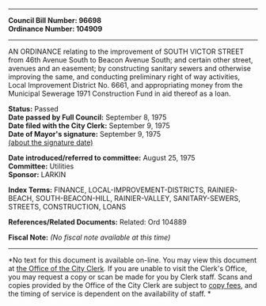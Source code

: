 * * * * *  
  
**Council Bill Number: [](#h0)[](#h2)96698**   
**Ordinance Number: 104909**  
  
* * * * *  
  
AN ORDINANCE relating to the improvement of SOUTH VICTOR STREET from 46th Avenue South to Beacon Avenue South; and certain other street, avenues and an easement; by constructing sanitary sewers and otherwise improving the same, and conducting preliminary right of way activities, Local Improvement District No. 6661, and appropriating money from the Municipal Sewerage 1971 Construction Fund in aid thereof as a loan.  
  
**Status:** Passed   
**Date passed by Full Council:** September 8, 1975   
**Date filed with the City Clerk:** September 9, 1975   
**Date of Mayor's signature:** September 9, 1975   
[(about the signature date)](/~public/approvaldate.htm)   
  
  
**Date introduced/referred to committee:** August 25, 1975   
**Committee:** Utilities   
**Sponsor:** LARKIN   
  
**Index Terms:** FINANCE, LOCAL-IMPROVEMENT-DISTRICTS, RAINIER-BEACH, SOUTH-BEACON-HILL, RAINIER-VALLEY, SANITARY-SEWERS, STREETS, CONSTRUCTION, LOANS  
  
**References/Related Documents:** Related: Ord 104889  
  
**Fiscal Note:** *(No fiscal note available at this time)*  
  
* * * * *  
  
*No text for this document is available on-line. You may view this document at [the Office of the City Clerk](http://www.seattle.gov/leg/clerk/contactUs.htm). If you are unable to visit the Clerk's Office, you may request a copy or scan be made for you by Clerk staff. Scans and copies provided by the Office of the City Clerk are subject to [copy fees](http://clerk.seattle.gov/~public/clerkfees.htm), and the timing of service is dependent on the availability of staff. *  
  
  

